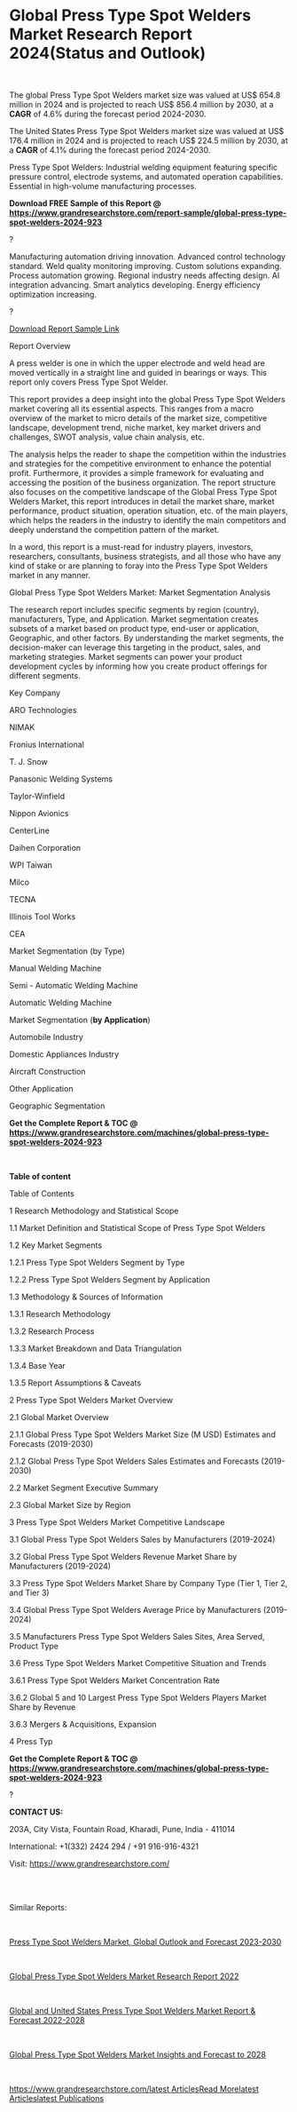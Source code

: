 <h1>Global Press Type Spot Welders Market Research Report 2024(Status and Outlook)</h1><br/><p>The global Press Type Spot Welders market size was valued at US$ 654.8 million in 2024 and is projected to reach US$ 856.4 million by 2030, at a <strong>CAGR</strong> of 4.6% during the forecast period 2024-2030.</p>
 
 
 
 <p>The United States Press Type Spot Welders market size was valued at US$ 176.4 million in 2024 and is projected to reach US$ 224.5 million by 2030, at a <strong>CAGR</strong> of 4.1% during the forecast period 2024-2030.</p>
 
 
 
 <p>Press Type Spot Welders: Industrial welding equipment featuring specific pressure control, electrode systems, and automated operation capabilities. Essential in high-volume manufacturing processes.</p>
 
 
 
 <div><b>Download FREE Sample of this Report @ <a href="https://www.grandresearchstore.com/report-sample/global-press-type-spot-welders-2024-923">https://www.grandresearchstore.com/report-sample/global-press-type-spot-welders-2024-923</a></b></div>
 
 
 
 <p>? </p>
 
 
 
 <p>Manufacturing automation driving innovation. Advanced control technology standard. Weld quality monitoring improving. Custom solutions expanding. Process automation growing. Regional industry needs affecting design. AI integration advancing. Smart analytics developing. Energy efficiency optimization increasing.</p>
 
 
 
 <p>? </p>
 
 
 
 <p><a href="https://www.grandresearchstore.com/mr-admin/report-sample/global-press-type-spot-welders-2024-923">Download Report Sample Link</a></p>
 
 
 
 <p>Report Overview</p>
 
 
 
 <p>A press welder is one in which the upper electrode and weld head are moved vertically in a straight line and guided in bearings or ways. This report only covers Press Type Spot Welder.</p>
 
 
 
 <p>This report provides a deep insight into the global Press Type Spot Welders market covering all its essential aspects. This ranges from a macro overview of the market to micro details of the market size, competitive landscape, development trend, niche market, key market drivers and challenges, SWOT analysis, value chain analysis, etc.</p>
 
 
 
 <p>The analysis helps the reader to shape the competition within the industries and strategies for the competitive environment to enhance the potential profit. Furthermore, it provides a simple framework for evaluating and accessing the position of the business organization. The report structure also focuses on the competitive landscape of the Global Press Type Spot Welders Market, this report introduces in detail the market share, market performance, product situation, operation situation, etc. of the main players, which helps the readers in the industry to identify the main competitors and deeply understand the competition pattern of the market.</p>
 
 
 
 <p>In a word, this report is a must-read for industry players, investors, researchers, consultants, business strategists, and all those who have any kind of stake or are planning to foray into the Press Type Spot Welders market in any manner.</p>
 
 
 
 <p>Global Press Type Spot Welders Market: Market Segmentation Analysis</p>
 
 
 
 <p>The research report includes specific segments by region (country), manufacturers, Type, and Application. Market segmentation creates subsets of a market based on product type, end-user or application, Geographic, and other factors. By understanding the market segments, the decision-maker can leverage this targeting in the product, sales, and marketing strategies. Market segments can power your product development cycles by informing how you create product offerings for different segments.</p>
 
 
 
 <p>Key Company</p>
 
 
 
 <p>ARO Technologies</p>
 
 
 
 <p>NIMAK</p>
 
 
 
 <p>Fronius International</p>
 
 
 
 <p>T. J. Snow</p>
 
 
 
 <p>Panasonic Welding Systems</p>
 
 
 
 <p>Taylor-Winfield</p>
 
 
 
 <p>Nippon Avionics</p>
 
 
 
 <p>CenterLine</p>
 
 
 
 <p>Daihen Corporation</p>
 
 
 
 <p>WPI Taiwan</p>
 
 
 
 <p>Milco</p>
 
 
 
 <p>TECNA</p>
 
 
 
 <p>Illinois Tool Works</p>
 
 
 
 <p>CEA</p>
 
 
 
 <p>Market Segmentation (by Type)</p>
 
 
 
 <p>Manual Welding Machine</p>
 
 
 
 <p>Semi - Automatic Welding Machine</p>
 
 
 
 <p>Automatic Welding Machine</p>
 
 
 
 <p>Market Segmentation (<strong>by Application</strong>)</p>
 
 
 
 <p>Automobile Industry</p>
 
 
 
 <p>Domestic Appliances Industry</p>
 
 
 
 <p>Aircraft Construction</p>
 
 
 
 <p>Other Application</p>
 
 
 
 <p>Geographic Segmentation</p>
 
 
 
 <div><b>Get the Complete Report & TOC @ <a href="https://www.grandresearchstore.com/machines/global-press-type-spot-welders-2024-923">https://www.grandresearchstore.com/machines/global-press-type-spot-welders-2024-923</a></b></div>
 
 
 
 <p><br />
 
 <b>Table of content</b></p>
 
 
 
 <p>Table of Contents<br />
 
 1 Research Methodology and Statistical Scope<br />
 
 1.1 Market Definition and Statistical Scope of Press Type Spot Welders<br />
 
 1.2 Key Market Segments<br />
 
 1.2.1 Press Type Spot Welders Segment by Type<br />
 
 1.2.2 Press Type Spot Welders Segment by Application<br />
 
 1.3 Methodology & Sources of Information<br />
 
 1.3.1 Research Methodology<br />
 
 1.3.2 Research Process<br />
 
 1.3.3 Market Breakdown and Data Triangulation<br />
 
 1.3.4 Base Year<br />
 
 1.3.5 Report Assumptions & Caveats<br />
 
 2 Press Type Spot Welders Market Overview<br />
 
 2.1 Global Market Overview<br />
 
 2.1.1 Global Press Type Spot Welders Market Size (M USD) Estimates and Forecasts (2019-2030)<br />
 
 2.1.2 Global Press Type Spot Welders Sales Estimates and Forecasts (2019-2030)<br />
 
 2.2 Market Segment Executive Summary<br />
 
 2.3 Global Market Size by Region<br />
 
 3 Press Type Spot Welders Market Competitive Landscape<br />
 
 3.1 Global Press Type Spot Welders Sales by Manufacturers (2019-2024)<br />
 
 3.2 Global Press Type Spot Welders Revenue Market Share by Manufacturers (2019-2024)<br />
 
 3.3 Press Type Spot Welders Market Share by Company Type (Tier 1, Tier 2, and Tier 3)<br />
 
 3.4 Global Press Type Spot Welders Average Price by Manufacturers (2019-2024)<br />
 
 3.5 Manufacturers Press Type Spot Welders Sales Sites, Area Served, Product Type<br />
 
 3.6 Press Type Spot Welders Market Competitive Situation and Trends<br />
 
 3.6.1 Press Type Spot Welders Market Concentration Rate<br />
 
 3.6.2 Global 5 and 10 Largest Press Type Spot Welders Players Market Share by Revenue<br />
 
 3.6.3 Mergers & Acquisitions, Expansion<br />
 
 4 Press Typ</p>
 
 
 
 <div><b>Get the Complete Report & TOC @ <a href="https://www.grandresearchstore.com/machines/global-press-type-spot-welders-2024-923">https://www.grandresearchstore.com/machines/global-press-type-spot-welders-2024-923</a></b></div>
 
 
 
 <p>? </p>
 
 
 
 <p><b>CONTACT US:</b><br />
 
 203A, City Vista, Fountain Road, Kharadi, Pune, India - 411014<br />
 
 International: +1(332) 2424 294 / +91 916-916-4321<br />
 
 Visit: <a href="https://www.grandresearchstore.com/">https://www.grandresearchstore.com/</a><br />
 
 <br />
 
 <br />
 
 Similar Reports:<br />
 
 <br />
 
 <a href="https://www.grandresearchstore.com/machines/global-press-type-spot-welders-forecast-2023-2030-669">Press Type Spot Welders Market, Global Outlook and Forecast 2023-2030</a><br />
 
 <br />
 
 <a href="https://www.grandresearchstore.com/machines/global-press-type-spot-welders-2022-173">Global Press Type Spot Welders Market Research Report 2022</a><br />
 
 <br />
 
 <a href="https://www.grandresearchstore.com/machines/global-united-states-press-type-spot-welders-2022-2028-134">Global and United States Press Type Spot Welders Market Report & Forecast 2022-2028</a><br />
 
 <br />
 
 <a href="https://www.grandresearchstore.com/machines/global-press-type-spot-welders-2028-145">Global Press Type Spot Welders Market Insights and Forecast to 2028</a><br />
 
 <br />
 
 <a href="https://gyeongbokgung.com">https://www.grandresearchstore.com/</a><a href="https://hallyeomaritime.com">latest Articles</a><a href="https://jingwansa.com">Read More</a><a href="https://nguoiviet.jp/">latest Articles</a><a href="https://www.intelmarketresearch.com/">latest Publications</a></p>
